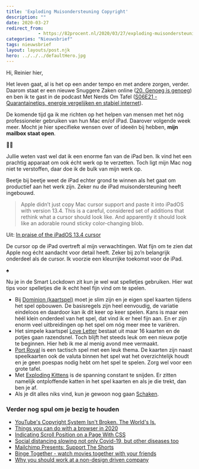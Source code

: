 ```yaml
---
title: 'Exploding Muisondersteuning Copyright'
description: ""
date: 2020-03-27
redirect_from: 
            - https://82procent.nl/2020/03/27/exploding-muisondersteuning-copyright/
categories: "Nieuwsbrief"
tags: nieuwsbrief	
layout: layouts/post.njk
hero: ../../../defaultHero.jpg
---
```

<!-- wp:paragraph -->

Hi, Reinier hier,

<!-- /wp:paragraph -->

<!-- wp:paragraph -->

Het leven gaat, al is het op een ander tempo en met andere zorgen, verder. Daarom staat er een nieuwe Snuggere Zaken online ([20. Genoeg is genoeg](https://www.snuggerezaken.nl/20)) en ben ik te gast in de podcast Met Nerds Om Tafel ([S06E21 - Quarantainetips, energie vergelijken en stabiel internet](https://www.metnerdsomtafel.nl/podcast/s06e21-reinier-ladan.html)).

<!-- /wp:paragraph -->

<!-- wp:paragraph -->

De komende tijd ga ik me richten op het helpen van mensen met het nóg professioneler gebruiken van hun Mac en/of iPad. Daarover volgende week meer. Mocht je hier specifieke wensen over of ideeën bij hebben, **mijn mailbox staat open**.

<!-- /wp:paragraph -->

<!-- wp:paragraph -->

👨‍💻

<!-- /wp:paragraph -->

<!-- wp:paragraph -->

Jullie weten vast wel dat ik een enorme fan van de iPad ben. Ik vind het een prachtig apparaat om ook écht werk op te verzetten. Toch ligt mijn Mac nog niet te verstoffen, daar doe ik de bulk van mijn werk op.

<!-- /wp:paragraph -->

<!-- wp:paragraph -->

Beetje bij beetje weet de iPad echter grond te winnen als het gaat om productief aan het werk zijn. Zeker nu de iPad muisondersteuning heeft ingebouwd.

<!-- /wp:paragraph -->

<!-- wp:quote -->

> Apple didn’t just copy Mac cursor support and paste it into iPadOS with version 13.4. This is a careful, considered set of additions that rethink what a cursor should look like. And apparently it should look like an adorable round sticky color-changing blob.

<!-- /wp:quote -->

<!-- wp:paragraph -->

Uit: [In praise of the iPadOS 13.4 cursor](https://sixcolors.com/post/2020/03/in-praise-of-the-ipados-134-cursor/)

<!-- /wp:paragraph -->

<!-- wp:paragraph -->

De cursor op de iPad overtreft al mijn verwachtingen. Wat fijn om te zien dat Apple nog écht aandacht voor detail heeft. Zeker bij zo’n belangrijk onderdeel als de cursor. Ik voorzie een kleurrijke toekomst voor de iPad.

<!-- /wp:paragraph -->

<!-- wp:paragraph -->

♠️

<!-- /wp:paragraph -->

<!-- wp:paragraph -->

Nu je in de Smart Lockdown zit kun je wel wat spelletjes gebruiken. Hier wat tips voor spelletjes die ik echt heel fijn vind om te spelen.

<!-- /wp:paragraph -->

<!-- wp:list -->

- Bij [Dominion (kaartspel)](<https://nl.wikipedia.org/wiki/Dominion_(kaartspel)>) moet je slim zijn en je eigen spel kaarten tijdens het spel opbouwen. De basisregels zijn heel eenvoudig, de variatie eindeloos en daardoor kan ik dit keer op keer spelen. Kans is maar een héél klein onderdeel van het spel, dat vind ik er heel fijn aan. En er zijn enorm veel uitbreidingen op het spel om nóg meer mee te variëren.
- Het simpele kaartspel [Love Letter](https://www.rollthedice.nl/2013/05/10/love-letter/) bestaat uit maar 16 kaarten en de potjes gaan razendsnel. Toch blijft het steeds leuk om een nieuw potje te beginnen. Hier heb ik me al menig avond mee vermaakt.
- [Port Royal](https://boardgamegeek.com/boardgame/156009/port-royal) is een tactisch spel met een leuk thema. De kaarten zijn naast speelkaarten ook de valuta binnen het spel wat het overzichtelijk houdt en je geen poespas nodig hebt om het spel te spelen. Zorg wel voor een grote tafel.
- Met [Exploding Kittens](https://www.youtube.com/watch?v=By0TWMv8hUI) is de spanning constant te snijden. Er zitten namelijk ontploffende katten in het spel kaarten en als je die trekt, dan ben je af.
- Als je dit alles niks vind, kun je gewoon nog gaan [Schaken](https://nl.wikipedia.org/wiki/Schaken).

<!-- /wp:list -->

<!-- wp:heading {"level":3} -->

### Verder nog spul om je bezig te houden

<!-- /wp:heading -->

<!-- wp:list -->

- [YouTube's Copyright System Isn't Broken. The World's Is.](https://www.youtube.com/watch?v=1Jwo5qc78QU)
- [Things you can do with a browser in 2020](https://github.com/luruke/browser-2020)
- [Indicating Scroll Position on a Page With CSS](https://css-tricks.com/indicating-scroll-position-on-a-page-with-css/?ref=heydesigner)
- [Social distancing slowing not only Covid-19, but other diseases too](https://qz.com/1824020/social-distancing-slowing-not-only-covid-19-but-other-diseases-too/)
- [Mailchimp Presents: Support The Shorts](https://mailchimp.com/presents/sxsw/)
- [Binge Together - watch movies together with your friends](https://bingetogether.com/)
- [Why you should work at a non-design driven company](https://vanschneider.com/why-you-should-work-at-a-non-design-company?ref=heydesigner)

<!-- /wp:list -->

<!-- wp:block {"ref":214} /-->
